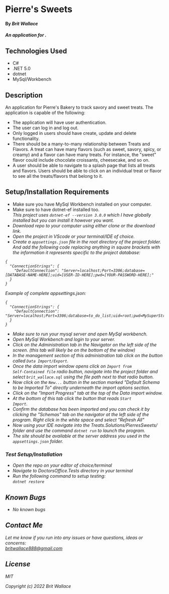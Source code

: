 # Pierre's Sweets 

#### By _**Brit Wallace**_

#### _An application for ._

## Technologies Used

* C#
* .NET 5.0
* dotnet
* MySql/Workbench

## Description

An application for Pierre's Bakery to track savory and sweet treats. The application is capable of the following:
* The application will have user authentication.
* The user can log in and log out.
* Only logged in users should have create, update and delete functionality.
* There should be a many-to-many relationship between Treats and Flavors. A treat can have many flavors (such as sweet, savory, spicy, or creamy) and a flavor can have many treats. For instance, the "sweet" flavor could include chocolate croissants, cheesecake, and so on.
* A user should be able to navigate to a splash page that lists all treats and flavors. Users should be able to click on an individual treat or flavor to see all the treats/flavors that belong to it.


## Setup/Installation Requirements

* Make sure you have MySql Workbench installed on your computer.
* Make sure to have dotnet-ef installed too.<br>
<em>This project uses <code>dotnet-ef --version 3.0.0</code> which I have globally installed but you can install it however you want. 
* Download repo to your computer using either clone or the download link.
* Open the project in VScode or your terminal/IDE of choice.
* Create a <code>appsettings.json</code> file in the root directory of the project folder. And add the following code replacing anything in square brackets with the information it represents specific to the project database:
```
{
  "ConnectionStrings": {
    "DefaultConnection": "Server=localhost;Port=3306;database=[DATABASE-NAME-HERE];uid=[USER-ID-HERE];pwd=[YOUR-PASSWORD-HERE];"
  }
}

```

Example of complete appsettings.json:
```
{
  "ConnectionStrings": {
    "DefaultConnection": "Server=localhost;Port=3306;database=to_do_list;uid=root;pwd=MySuperStrongPassword;"
  }
}

```
* Make sure to run your mysql server and open MySql workbench.
* Open MySql Workbench and login to your server.
* Click on the Administration tab in the Navigator on the left side of the screen. (this tab will likely be on the bottom of the window)
* In the management section of this administration tab click on the button called <code>Data Import/Export</code>. 
* Once the data import window opens click on <code>Import from Self-Contained file</code> radio button, navigate into the project folder and select <code>brit_wallace.sql</code> using the file path next to that radio button.
* Now click on the <code>New...</code> button in the section marked "Default Schema to be Imported To" directly underneath the import options section.
* Click on the "Import Progress" tab at the top of the Data import window.
* At the bottom of this tab click the button that reads <code>Start Import</code>.
* Confirm the database has been imported and you can check it by clicking the "Schemas" tab on the navigator at the left side of the program. Right click in the white space and select "Refresh All"
* Now using your IDE navigate into the Treats.Solutions/PierresSweets/ folder and use the command <code>dotnet run</code> to launch the program. 
* The site should be available at the server address you used in the <code>appsettings.json</code> folder.

### Test Setup/Installation

* Open the repo on your editor of choice/terminal
* Navigate to DoctorsOffice.Tests directory in your terminal
* Run the following command to setup testing:  
<code>dotnet restore</code>  

## Known Bugs

* _No known bugs_

## Contact Me

Let me know if you run into any issues or have questions, ideas or concerns:  
britwallace888@gmail.com

## License

_MIT_

Copyright (c) _2022_ _Brit Wallace_